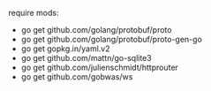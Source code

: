 require mods:

- go get github.com/golang/protobuf/proto
- go get github.com/golang/protobuf/proto-gen-go
- go get gopkg.in/yaml.v2
- go get github.com/mattn/go-sqlite3
- go get github.com/julienschmidt/httprouter
- go get github.com/gobwas/ws
